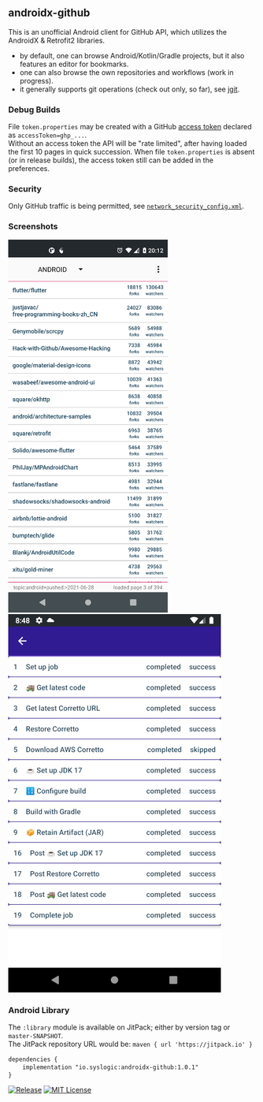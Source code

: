 ## androidx-github

This is an unofficial Android client for GitHub API, which utilizes the AndroidX & Retrofit2 libraries.<br/>
- by default, one can browse Android/Kotlin/Gradle projects, but it also features an editor for bookmarks.
- one can also browse the own repositories and workflows (work in progress).
- it generally supports git operations (check out only, so far), see [jgit](https://javadoc.io/doc/org.eclipse.jgit/org.eclipse.jgit/6.2.0.202206071550-r/org.eclipse.jgit/module-summary.html).

### Debug Builds

File `token.properties` may be created with a GitHub [access token](https://github.com/settings/tokens) declared as `accessToken=ghp_...`.<br/>
Without an access token the API will be "rate limited", after having loaded the first 10 pages in quick succession. When file `token.properties` is absent (or in release builds), the access token still can be added in the preferences.

### Security

Only GitHub traffic is being permitted, see [`network_security_config.xml`](https://github.com/syslogic/androidx-github/blob/master/mobile/src/main/res/xml/network_security_config.xml).

### Screenshots

![Repositories](screenshots/repositories_30.png?raw=true&sanitize=true "Repositories")<!-- @IGNORE PREVIOUS: link -->
![Workflow Steps](screenshots/workflow_steps_30.png?raw=true&sanitize=true "Workflow Steps")<!-- @IGNORE PREVIOUS: link -->

### Android Library

The `:library` module is available on JitPack; either by version tag or `master-SNAPSHOT`.<br/>
The JitPack repository URL would be: `maven { url 'https://jitpack.io' }`

    dependencies {
        implementation "io.syslogic:androidx-github:1.0.1"
    }

[![Release](https://jitpack.io/v/syslogic/androidx-github.svg)](https://jitpack.io/#io.syslogic/androidx-github)
[![MIT License](https://img.shields.io/github/license/syslogic/androidx-github)](https://github.com/syslogic/androidx-github/blob/master/LICENSE)
